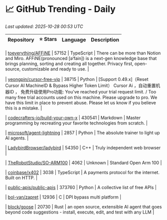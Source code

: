 # 📈 GitHub Trending - Daily

_Last updated: 2025-10-28 00:53 UTC_

| Repository | ⭐ Stars | Language | Description |
|------------|--------:|----------|-------------|

| [toeverything/AFFiNE](https://github.com/toeverything/AFFiNE) | 57152 | TypeScript | There can be more than Notion and Miro. AFFiNE(pronounced [ə‘fain]) is a next-gen knowledge base that brings planning, sorting and creating all together. Privacy first, open-source, customizable and ready to use. |

| [yeongpin/cursor-free-vip](https://github.com/yeongpin/cursor-free-vip) | 38715 | Python | [Support 0.49.x]（Reset Cursor AI MachineID & Bypass Higher Token Limit） Cursor Ai ，自动重置机器ID ， 免费升级使用Pro功能: You've reached your trial request limit. / Too many free trial accounts used on this machine. Please upgrade to pro. We have this limit in place to prevent abuse. Please let us know if you believe this is a mistake. |

| [codecrafters-io/build-your-own-x](https://github.com/codecrafters-io/build-your-own-x) | 430541 | Markdown | Master programming by recreating your favorite technologies from scratch. |

| [microsoft/agent-lightning](https://github.com/microsoft/agent-lightning) | 2857 | Python | The absolute trainer to light up AI agents. |

| [LadybirdBrowser/ladybird](https://github.com/LadybirdBrowser/ladybird) | 54350 | C++ | Truly independent web browser |

| [TheRobotStudio/SO-ARM100](https://github.com/TheRobotStudio/SO-ARM100) | 4062 | Unknown | Standard Open Arm 100 |

| [coinbase/x402](https://github.com/coinbase/x402) | 3038 | TypeScript | A payments protocol for the internet. Built on HTTP. |

| [public-apis/public-apis](https://github.com/public-apis/public-apis) | 373760 | Python | A collective list of free APIs |

| [bol-van/zapret](https://github.com/bol-van/zapret) | 12936 | C | DPI bypass multi platform |

| [block/goose](https://github.com/block/goose) | 20730 | Rust | an open source, extensible AI agent that goes beyond code suggestions - install, execute, edit, and test with any LLM |
